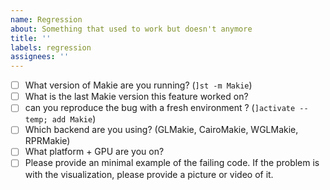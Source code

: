 ```yaml
---
name: Regression
about: Something that used to work but doesn't anymore
title: ''
labels: regression
assignees: ''
---
```


- [ ] What version of Makie are you running? (`]st -m Makie`)
- [ ] What is the last Makie version this feature worked on?
- [ ] can you reproduce the bug with a fresh environment ? (`]activate --temp; add Makie`)
- [ ] Which backend are you using? (GLMakie, CairoMakie, WGLMakie, RPRMakie)
- [ ] What platform + GPU are you on?
- [ ] Please provide an minimal example of the failing code. If the problem is with the visualization, please provide a picture or video of it.